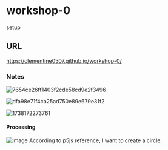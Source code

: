 # workshop-0
setup
## URL
https://clementine0507.github.io/workshop-0/
### Notes

![7654ce26ff1403f2cde58cd9e2f3496](https://github.com/user-attachments/assets/a3b5a52c-feed-4511-a5db-4a001e3d3906)

![dfa98e71f4ca25ad750e89e679e31f2](https://github.com/user-attachments/assets/dbaadddb-4e51-4821-ba9c-13c5ae38b5ba)

![1738172273761](https://github.com/user-attachments/assets/08290b7d-d065-47d2-a3be-4711de38710c)

#### Processing

![image](https://github.com/user-attachments/assets/19d45028-4b9a-4eeb-958b-87fe877d5ade)
According to p5js reference, I want to create a circle.
